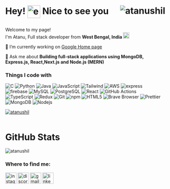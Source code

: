 <h1>
  

  <span style="vertical-align: middle;">Hey!  <img 
align="center" src="https://emojis.slackmojis.com/emojis/images/1531849430/4246/blob-sunglasses.gif?1531849430" width="40" alt="emoji"/> Nice to see you</span>
  <img src="https://komarev.com/ghpvc/?username=atanushil&label=Profile%20views&color=0e75b6&style=flat" alt="atanushil" align="right" style="float: right;"/>
</h1>


<p>Welcome to my page! </br> I'm Atanu, Full stack developer from <b>West Bengal, India </b> <img
  src="https://flagcdn.com/w20/in.png"
  srcset="https://flagcdn.com/w40/in.png 2x"
  width="20"
  alt="India">
</p>
<p>
🔭 I’m currently working on <a  target="_blank" href="https://sweet-home-page.vercel.app/#gsc.tab=0" >Google Home page</a></p>
<p>
💬 Ask me about <b>Building full-stack applications using MongoDB, Express.js, React,Next.js and Node.js (MERN)</b>
<h3>Things I code with</h3></p>
<p>
  <img alt="C" src="https://img.shields.io/badge/-45b8d8?style=flat-square&logo=c&logoColor=white"/>
  <img alt="Python" src="https://img.shields.io/badge/-Python-306998?style=flat-square&logo=python&logoColor=white" />
  <img alt="Java" src="https://img.shields.io/badge/-Java-007396?style=flat-square&logo=java&logoColor=white" />
  <img alt="JavaScript" src="https://img.shields.io/badge/-JavaScript-F7DF1E?style=flat-square&logo=javascript&logoColor=black" />
  <img alt="Tailwind" src="https://img.shields.io/badge/-Tailwind-38B2AC?style=flat-square&logo=tailwindcss&logoColor=white" />
  <img alt="AWS" src="https://img.shields.io/badge/-AWS-232F3E?style=flat-square&logo=amazonwebservices&logoColor=white" />
  <img alt="express" src="https://img.shields.io/badge/-express-000000?style=flat-square&logo=express&logoColor=white" />
  <img alt="firebase" src="https://img.shields.io/badge/-firebase-FFCA28?style=flat-square&logo=firebase&logoColor=white" />
  <img alt="MySQL" src="https://img.shields.io/badge/-MySQL-00758F?style=flat-square&logo=mysql&logoColor=white" />
  <img alt="PostgreSQL" src="https://img.shields.io/badge/-PostgreSQL-336791?style=flat-square&logo=postgresql&logoColor=white" />
  <img alt="React" src="https://img.shields.io/badge/-React-61DAFB?style=flat-square&logo=react&logoColor=white" />
  <img alt="GitHub Actions" src="https://img.shields.io/badge/-GitHub_Actions-2088FF?style=flat-square&logo=github-actions&logoColor=white" />
  <img alt="TypeScript" src="https://img.shields.io/badge/-TypeScript-007ACC?style=flat-square&logo=typescript&logoColor=white" />
  <img alt="Redux" src="https://img.shields.io/badge/-Redux-764ABC?style=flat-square&logo=redux&logoColor=white" />
  <img alt="Git" src="https://img.shields.io/badge/-Git-F05032?style=flat-square&logo=git&logoColor=white" />
  <img alt="npm" src="https://img.shields.io/badge/-NPM-CB3837?style=flat-square&logo=npm&logoColor=white" />
  <img alt="HTML5" src="https://img.shields.io/badge/-HTML5-E34F26?style=flat-square&logo=html5&logoColor=white" />
  <img alt="Brave Browser" src="https://img.shields.io/badge/-Brave_Browser-FB542B?style=flat-square&logo=brave&logoColor=white" />
  <img alt="Prettier" src="https://img.shields.io/badge/-Prettier-F7B93E?style=flat-square&logo=prettier&logoColor=white" />
  <img alt="MongoDB" src="https://img.shields.io/badge/-MongoDB-13aa52?style=flat-square&logo=mongodb&logoColor=white" />
  <img alt="Nodejs" src="https://img.shields.io/badge/-Nodejs-43853d?style=flat-square&logo=Node.js&logoColor=white" />
</p>


<p align="left"> <a href="https://github.com/ryo-ma/github-profile-trophy"><img src="https://github-profile-trophy.vercel.app/?username=atanushil" alt="atanushil" /></a> </p>

<p align="left"><a href="https://twitter.com/" target="blank"><img src="https://img.shields.io/twitter/follow/?logo=twitter&style=for-the-badge" alt="" /></a> </p>



<div align="left">
<h1 align="left">GitHub Stats</h1>
  <p>
    <img align="center" src="https://github-readme-stats.vercel.app/api?username=atanushil&show_icons=true&locale=en" alt="atanushil" />
  </p>
</div>


<h3 align="left">Where to find me:</h3>
<div align="left">
  <a href="https://www.instagram.com/atanu.notfound/" target="_blank"><img src="https://img.shields.io/static/v1?message=Instagram&logo=instagram&label=&color=E4405F&logoColor=white&labelColor=&style=for-the-badge" height="35" alt="instagram logo"  /></a>
  <a href="https://discord.com/users/webdev_atanushil" target="_blank"><img src="https://img.shields.io/static/v1?message=Discord&logo=discord&label=&color=7289DA&logoColor=white&labelColor=&style=for-the-badge" height="35" alt="discord logo"  /></a>
  <a href="mailto:atanushil358@gmail.com" target="_blank"><img src="https://img.shields.io/static/v1?message=Gmail&logo=gmail&label=&color=D14836&logoColor=white&labelColor=&style=for-the-badge" height="35" alt="gmail logo"  /></a>
  <a href="https://www.linkedin.com/in/webdev-atanushil/" target="_blank"><img src="https://img.shields.io/static/v1?message=LinkedIn&logo=linkedin&label=&color=0077B5&logoColor=white&labelColor=&style=for-the-badge" height="35" alt="linkedin logo"  /></a>
</div>

